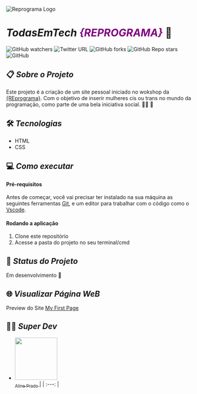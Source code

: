 ![Reprograma Logo](https://www.reprograma.com.br/assets/img/logo-fundoclaro.png)
# _TodasEmTech <span style= "color:purple">{REPROGRAMA}</span>_ :purple_heart:


![GitHub watchers](https://img.shields.io/github/watchers/linieprado/workshopReprograma?style=social)  ![Twitter URL](https://img.shields.io/twitter/url?style=social&url=https%3A%2F%2Ftwitter.com%2FReprogramaBr) ![GitHub forks](https://img.shields.io/github/forks/linieprado/workshopReprograma?style=social) ![GitHub Repo stars](https://img.shields.io/github/stars/linieprado/workshopReprograma?style=social) ![GitHub](https://img.shields.io/github/license/linieprado/workshopReprograma)


 ## :clipboard: _Sobre o Projeto_

Este projeto é a criação de um site pessoal iniciado no wokshop da [{REprograma}](https://www.reprograma.com.br/index.html). Com o objetivo de inserir mulheres cis ou trans no mundo da programação, como parte de uma bela iniciativa social. :woman_technologist: :raising_hand:
 


 ## :hammer_and_wrench: _Tecnologias_

* HTML
* CSS



## :computer: _Como executar_

#### Pré-requisitos
Antes de começar, você vai precisar ter instalado na sua máquina as seguintes ferramentas [Git](https://git-scm.com/), e um editor para trabalhar com o código como o [Vscode](https://code.visualstudio.com/).



#### Rodando a aplicação 
1. Clone este repositório
2. Acesse a pasta do projeto no seu terminal/cmd


## :arrows_counterclockwise:  _Status do Projeto_
     
Em desenvolvimento :construction:



## :globe_with_meridians: _Visualizar Página WeB_

Preview do Site [My First Page](https://alineprado.netlify.app/)



## :woman_technologist: _Super Dev_

* [<img src="https://avatars.githubusercontent.com/u/79236944?s=400&u=115f3265d9e8d1c3a11a7a1aeb0ade7f6f15f577&v=4" width=115 > <br> <sub> Aline Prado </sub>](https://github.com/linieprado) |
| :---: | 



